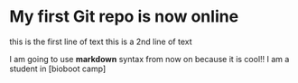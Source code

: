 # My first Git repo is now online
this is the first line of text
this is a 2nd line of text

I am going to use **markdown** syntax from now on because it is cool!!
I am a student in [bioboot camp]
